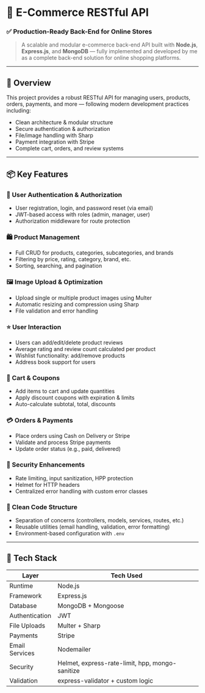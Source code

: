 # 🛒 E-Commerce RESTful API

### ✅ Production-Ready Back-End for Online Stores  
> A scalable and modular e-commerce back-end API built with **Node.js**, **Express.js**, and **MongoDB** — fully implemented and developed by me as a complete back-end solution for online shopping platforms.

---

## 🚀 Overview

This project provides a robust RESTful API for managing users, products, orders, payments, and more — following modern development practices including:

- Clean architecture & modular structure
- Secure authentication & authorization
- File/image handling with Sharp
- Payment integration with Stripe
- Complete cart, orders, and review systems

---

## 📦 Key Features

### 🔐 User Authentication & Authorization
- User registration, login, and password reset (via email)
- JWT-based access with roles (admin, manager, user)
- Authorization middleware for route protection

### 🛍️ Product Management
- Full CRUD for products, categories, subcategories, and brands
- Filtering by price, rating, category, brand, etc.
- Sorting, searching, and pagination

### 🖼️ Image Upload & Optimization
- Upload single or multiple product images using Multer
- Automatic resizing and compression using Sharp
- File validation and error handling

### ⭐ User Interaction
- Users can add/edit/delete product reviews
- Average rating and review count calculated per product
- Wishlist functionality: add/remove products
- Address book support for users

### 🛒 Cart & Coupons
- Add items to cart and update quantities
- Apply discount coupons with expiration & limits
- Auto-calculate subtotal, total, discounts

### 💳 Orders & Payments
- Place orders using Cash on Delivery or Stripe
- Validate and process Stripe payments
- Update order status (e.g., paid, delivered)

### 🔐 Security Enhancements
- Rate limiting, input sanitization, HPP protection
- Helmet for HTTP headers
- Centralized error handling with custom error classes

### 📁 Clean Code Structure
- Separation of concerns (controllers, models, services, routes, etc.)
- Reusable utilities (email handling, validation, error formatting)
- Environment-based configuration with `.env`

---

## 🧱 Tech Stack

| Layer           | Tech Used                            |
|------------------|----------------------------------------|
| Runtime          | Node.js                               |
| Framework        | Express.js                            |
| Database         | MongoDB + Mongoose                    |
| Authentication   | JWT                                   |
| File Uploads     | Multer + Sharp                        |
| Payments         | Stripe                                |
| Email Services   | Nodemailer                            |
| Security         | Helmet, express-rate-limit, hpp, mongo-sanitize |
| Validation       | express-validator + custom logic      |


